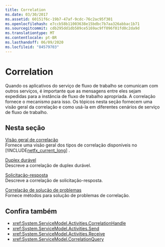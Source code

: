 ```yaml
---
title: Correlation
ms.date: 03/30/2017
ms.assetid: 60151f6c-19b7-47af-9cdc-76c2ac95f301
ms.openlocfilehash: e7ccb58b11003638e15bdbc7b7aa326abbac1b71
ms.sourcegitcommit: cdb295dd1db589ce5169ac9ff096f01fd0c2da9d
ms.translationtype: MT
ms.contentlocale: pt-BR
ms.lasthandoff: 06/09/2020
ms.locfileid: "84579703"
---
```

# <a name="correlation"></a>Correlation
Quando os aplicativos do serviço de fluxo de trabalho se comunicam com outros serviços, é importante que as mensagens entre eles sejam expedidas para a instância de fluxo de trabalho apropriada. A correlação fornece o mecanismo para isso. Os tópicos nesta seção fornecem uma visão geral da correlação e como usá-la em diferentes cenários de serviço de fluxo de trabalho.  
  
## <a name="in-this-section"></a>Nesta seção  
 [Visão geral de correlação](correlation-overview.md)  
 Fornece uma visão geral dos tipos de correlação disponíveis no [!INCLUDE[netfx_current_long](../../../../includes/netfx-current-long-md.md)] .  
  
 [Duplex durável](durable-duplex-correlation.md)  
 Descreve a correlação de duplex durável.
  
 [Solicitação-resposta](request-reply-correlation.md)  
 Descreve a correlação de solicitação-resposta.  
  
 [Correlação de solução de problemas](troubleshooting-correlation.md)  
 Fornece métodos para solução de problemas de correlação.  
  
## <a name="see-also"></a>Confira também

- <xref:System.ServiceModel.Activities.CorrelationHandle>
- <xref:System.ServiceModel.Activities.Send>
- <xref:System.ServiceModel.Activities.Receive>
- <xref:System.ServiceModel.CorrelationQuery>
